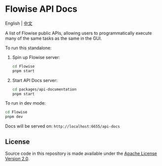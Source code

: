 <!-- markdownlint-disable MD030 -->

# Flowise API Docs

English | [中文](./README-ZH.md)

A list of Flowise public APIs, allowing users to programmatically execute many of the same tasks as the same in the GUI.

To run this standalone:

1. Spin up Flowise server:
   ```sh
   cd Flowise
   pnpm start
   ```
2. Start API Docs server:
   ```sh
   cd packages/api-documentation
   pnpm start
   ```

To run in dev mode:

```sh
cd Flowise
pnpm dev
```

Docs will be served on: `http://localhost:6655/api-docs`

## License

Source code in this repository is made available under the [Apache License Version 2.0](https://github.com/FlowiseAI/Flowise/blob/master/LICENSE.md).
